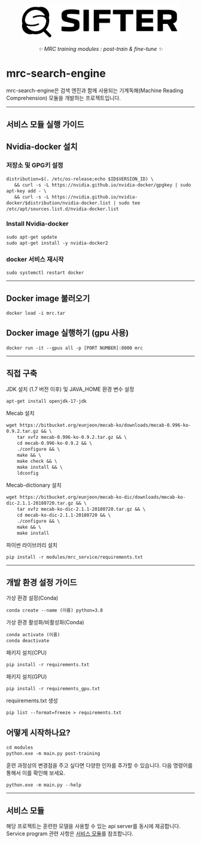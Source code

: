 <p align="center">
  <a href="https://www.google.com/search?q=%EB%A7%8C%EB%93%A0+%EA%B2%80%EC%83%89+%EC%82%AC%EC%9D%B4%ED%8A%B8+%EB%84%A3%EC%9C%BC%EB%A9%B4+%EB%90%A9%EB%8B%88%EB%8B%A4.&ei=-AQHZP2aE8yp2roPlaiMkAc&ved=0ahUKEwj99tfcwcn9AhXMlFYBHRUUA3IQ4dUDCA8&uact=5&oq=%EB%A7%8C%EB%93%A0+%EA%B2%80%EC%83%89+%EC%82%AC%EC%9D%B4%ED%8A%B8+%EB%84%A3%EC%9C%BC%EB%A9%B4+%EB%90%A9%EB%8B%88%EB%8B%A4.&gs_lcp=Cgxnd3Mtd2l6LXNlcnAQAzIFCAAQogQyBQgAEKIEOgoIABBHENYEELADOgoIIRCgARDDBBAKOggIIRCgARDDBEoECEEYAFDeAlj6H2DWLGgLcAF4BYABnwGIAd4UkgEEMS4xOZgBAKABAcgBCsABAQ&sclient=gws-wiz-serp"><img width="420px" src="resources/shifter.png"></a>
</p>
<p align="center">
    <em>✨ MRC training modules : post-train & fine-tune ✨</em>
</p>
</p>

# mrc-search-engine
mrc-search-engine은 검색 엔진과 함께 사용되는 기계독해(Machine Reading Comprehension) 모듈을 개발하는 프로젝트입니다.

---
## 서비스 모듈 실행 가이드
## Nvidia-docker 설치
### 저장소 및 GPG키 설정
```
distribution=$(. /etc/os-release;echo $ID$VERSION_ID) \
   && curl -s -L https://nvidia.github.io/nvidia-docker/gpgkey | sudo apt-key add - \
   && curl -s -L https://nvidia.github.io/nvidia-docker/$distribution/nvidia-docker.list | sudo tee /etc/apt/sources.list.d/nvidia-docker.list
```
### Install Nvidia-docker
```
sudo apt-get update
sudo apt-get install -y nvidia-docker2
```
### docker 서비스 재시작
```
sudo systemctl restart docker
```

---
## Docker image 불러오기
```
docker load -i mrc.tar
```
## Docker image 실행하기 (gpu 사용)
```
docker run -it --gpus all -p [PORT NUMBER]:8000 mrc
```

---

## 직접 구축
JDK 설치 (1.7 버전 이후) 및 JAVA_HOME 환경 변수 설정
```
apt-get install openjdk-17-jdk
```
Mecab 설치
```
wget https://bitbucket.org/eunjeon/mecab-ko/downloads/mecab-0.996-ko-0.9.2.tar.gz && \
    tar xvfz mecab-0.996-ko-0.9.2.tar.gz && \
    cd mecab-0.996-ko-0.9.2 && \
    ./configure && \
    make && \
    make check && \
    make install && \
    ldconfig
```
Mecab-dictionary 설치
```
wget https://bitbucket.org/eunjeon/mecab-ko-dic/downloads/mecab-ko-dic-2.1.1-20180720.tar.gz && \
    tar xvfz mecab-ko-dic-2.1.1-20180720.tar.gz && \
    cd mecab-ko-dic-2.1.1-20180720 && \
    ./configure && \
    make && \
    make install
```
파이썬 라이브러리 설치
```
pip install -r modules/mrc_service/requirements.txt
```
---

## 개발 환경 설정 가이드

가상 환경 설정(Conda)
```
conda create --name (이름) python=3.8
```

가상 환경 활성화/비활성화(Conda)
```
conda activate (이름)
conda deactivate
```

패키지 설치(CPU)
```
pip install -r requirements.txt
```

패키지 설치(GPU)
```
pip install -r requirements_gpu.txt
```

requirements.txt 생성
```
pip list --format=freeze > requirements.txt
```

## 어떻게 시작하나요?
```
cd modules
python.exe -m main.py post-training
```

훈련 과정상의 변경점을 주고 싶다면 다양한 인자를 추가할 수 있습니다.
다음 명령어를 통해서 이를 확인해 보세요.
```
python.exe -m main.py --help
```

---

## 서비스 모듈
해당 프로젝트는 훈련한 모델을 사용할 수 있는 api server를 동시에 제공합니다.
Service program 관련 사항은 [서비스 모듈](modules/mrc_service/README.md)를 참조합니다.